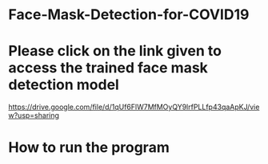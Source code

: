 # Face-Mask-Detection-for-COVID19

# Please click on the link given to access the trained face mask detection model

https://drive.google.com/file/d/1qUf6FlW7MfMOyQY9lrfPLLfp43qaApKJ/view?usp=sharing

# How to run the program

